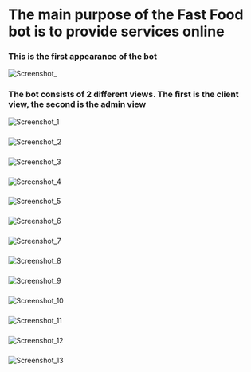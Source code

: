 <h1>The main purpose of the Fast Food bot is to provide services online</h1>
<h3>This is the first appearance of the bot</h3>

![Screenshot_](https://user-images.githubusercontent.com/79446216/122378597-87bc6880-cf7f-11eb-8ee9-f0e4b684d9db.png)

<h3>The bot consists of 2 different views. The first is the client view, the second is the admin view</h3>

![Screenshot_1](https://user-images.githubusercontent.com/79446216/122378600-8854ff00-cf7f-11eb-8347-6f8772832d41.png)

<h3></h3>

![Screenshot_2](https://user-images.githubusercontent.com/79446216/122378601-88ed9580-cf7f-11eb-831e-770da03da936.png)

<h3></h3>

![Screenshot_3](https://user-images.githubusercontent.com/79446216/122378604-88ed9580-cf7f-11eb-886c-f5a88f03fe03.png)

<h3></h3>

![Screenshot_4](https://user-images.githubusercontent.com/79446216/122378606-89862c00-cf7f-11eb-8b2b-256c019f2f9b.png)

<h3></h3>

![Screenshot_5](https://user-images.githubusercontent.com/79446216/122378608-89862c00-cf7f-11eb-876d-a3fc03edc85c.png)

<h3></h3>

![Screenshot_6](https://user-images.githubusercontent.com/79446216/122378610-8a1ec280-cf7f-11eb-8f90-830e96c2a560.png)

<h3></h3>

![Screenshot_7](https://user-images.githubusercontent.com/79446216/122378612-8a1ec280-cf7f-11eb-8f4b-b90357b45fdf.png)

<h3></h3>

![Screenshot_8](https://user-images.githubusercontent.com/79446216/122378614-8ab75900-cf7f-11eb-8bf3-4811bd244be9.png)

<h3></h3>

![Screenshot_9](https://user-images.githubusercontent.com/79446216/122378615-8ab75900-cf7f-11eb-8346-59cc4826a563.png)

<h3></h3>

![Screenshot_10](https://user-images.githubusercontent.com/79446216/122378616-8b4fef80-cf7f-11eb-9f02-d652c0e4b0fb.png)

<h3></h3>

![Screenshot_11](https://user-images.githubusercontent.com/79446216/122378617-8b4fef80-cf7f-11eb-9e05-fc2fbd85bd69.png)

<h3></h3>

![Screenshot_12](https://user-images.githubusercontent.com/79446216/122378618-8be88600-cf7f-11eb-86a7-d13665bc4164.png)

<h3></h3>

![Screenshot_13](https://user-images.githubusercontent.com/79446216/122378619-8be88600-cf7f-11eb-9000-4a43e6c32d59.png)
